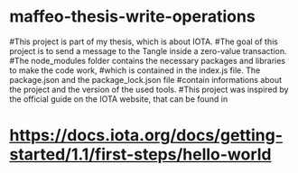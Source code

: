 # maffeo-thesis-write-operations

#This project is part of my thesis, which is about IOTA.
#The goal of this project is to send a message to the Tangle inside a zero-value transaction.
#The node_modules folder contains the necessary packages and libraries to make the code work,
#which is contained in the index.js file. The package.json and the package_lock.json file
#contain informations about the project and the version of the used tools.
#This project was inspired by the official guide on the IOTA website, that can be found in
# https://docs.iota.org/docs/getting-started/1.1/first-steps/hello-world

